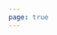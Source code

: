 ```yaml
---
page: true
---
```


<script setup>
import picture23 from './components/picture23.vue'
</script>

<picture23 />
